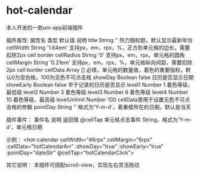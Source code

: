 # hot-calendar
本人开发的一款uni-app前端插件

插件属性:
属性名         类型    默认值     说明
title         String  ''        热力图标题，默认显示最新年份
cellWidth     String  '1.64em'  支持px，em，rpx，%，正方形单元格的边长，需要扣除2px cell border
cellRadius    String  '0'       支持px，em，rpx，单元格的圆角
cellMargin    String  '0.21em'  支持px，em，rpx，%，单元格纵向间距，需要扣除2px cell border
cellData      Array   []        必填，单元格的数量值，着色的重要指标，默认0为空白格，100为无色不可点击格
showDay       Boolean false     日历是否显示日期
showEarly     Boolean false     早于记录的日历是否显示
level1        Number  1         着色等级，最低级
level2        Number  3         着色等级
level3        Number  6         着色等级
level4        Number  10        着色等级，最高级
levelUnlimit  Number  100       cellData里用于设置无色不可点击格的参数
pointDay      String  ''        格式为'Y-m-d'，着重框所在的日期，默认是当天

插件事件：
事件名     说明            返回值
@cellTap  单元格点击事件   String，格式为'Y-m-d'，单元格日期

示例：
<hot-calendar cellWidth="46rpx" cellMargin="6rpx" :cellData="hotCalendarArr" :showDay="true"
					:showEarly="true" :pointDay="dateStr" @cellTap="hotCalendarClick"></hot-calendar>
          
其它说明：
本插件可搭配scroll-view，实现左右灵活拖动

